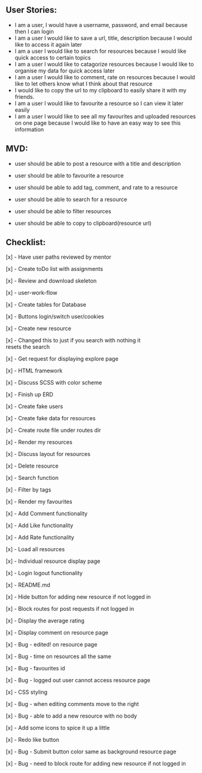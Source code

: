 ## User Stories:

- I am a user, I would have a username, password, and email because then I can login
- I am a user I would like to save a url, title, description because I would like to access it again later
- I am a user I would like to search for resources because I would like quick access to certain topics
- I am a user I would like to catagorize resources because I would like to organise my data for quick access later
- I am a user I would like to comment, rate on resources because I would like to let others know what I think about that resource
- I would like to copy the url to my clipboard to easily share it with my friends.
- I am a user I would like to favourite a resource so I can view it later easily
- I am a user I would like to see all my favourites and uploaded resources on one page because I would like to have an easy way to see this information

## **MVD:**

- user should be able to post a resource with a title and description

- user should be able to favourite a resource

- user should be able to add tag, comment, and rate to a resource

- user should be able to search for a resource

- user should be able to filter resources

- user should be able to copy to clipboard(resource url)

## **Checklist:**

[x] - Have user paths reviewed by mentor

[x] - Create toDo list with assignments

[x] - Review and download skeleton

[x] - user-work-flow

[x] - Create tables for Database

[x] - Buttons login/switch user/cookies

[x] - Create new resource

[x] - Changed this to just if you search with nothing it  
resets the search

[x] - Get request for displaying explore page

[x] - HTML framework

[x] - Discuss SCSS with color scheme

[x] - Finish up ERD

[x] - Create fake users

[x] - Create fake data for resources

[x] - Create route file under routes dir

[x] - Render my resources

[x] - Discuss layout for resources

[x] - Delete resource

[x] - Search function

[x] - Filter by tags

[x] - Render my favourites

[x] - Add Comment functionality

[x] - Add Like functionality

[x] - Add Rate functionality

[x] - Load all resources

[x] - Individual resource display page

[x] - Login logout functionality

[x] - README.md

[x] - Hide button for adding new resource if not logged in

[x] - Block routes for post requests if not logged in

[x] - Display the average rating

[x] - Display comment on resource page

[x] - Bug - edited! on resource page

[x] - Bug - time on resources all the same

[x] - Bug - favourites id

[x] - Bug - logged out user cannot access resource page

[x] - CSS styling

[x] - Bug - when editing comments move to the right

[x] - Bug - able to add a new resource with no body

[x] - Add some icons to spice it up a little

[x] - Redo like button

[x] - Bug - Submit button color same as background resource page

[x] - Bug - need to block route for adding new resource if not logged in
